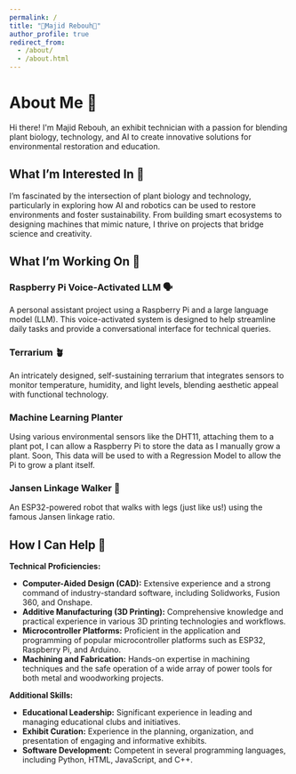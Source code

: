```yaml
---
permalink: /
title: "🌿Majid Rebouh🌿"
author_profile: true
redirect_from: 
  - /about/
  - /about.html
---
```






# About Me 🌿

Hi there! I'm Majid Rebouh, an exhibit technician with a passion for blending plant biology, technology, and AI to create innovative solutions for environmental restoration and education. 

## What I’m Interested In 🔎

I’m fascinated by the intersection of plant biology and technology, particularly in exploring how AI and robotics can be used to restore environments and foster sustainability. From building smart ecosystems to designing machines that mimic nature, I thrive on projects that bridge science and creativity.

## What I’m Working On 📝

### Raspberry Pi Voice-Activated LLM 🗣️
A personal assistant project using a Raspberry Pi and a large language model (LLM). This voice-activated system is designed to help streamline daily tasks and provide a conversational interface for technical queries.

### Terrarium 🪴
An intricately designed, self-sustaining terrarium that integrates sensors to monitor temperature, humidity, and light levels, blending aesthetic appeal with functional technology.

### Machine Learning Planter
Using various environmental sensors like the DHT11, attaching them to a plant pot, I can allow a Raspberry Pi to store the data as I manually grow a plant. Soon, This data will be used to with a Regression Model to allow the Pi to grow a plant itself.

### Jansen Linkage Walker 🚙
An ESP32-powered robot that walks with legs (just like us!) using the famous Jansen linkage ratio.



## How I Can Help 👯

**Technical Proficiencies:**

* **Computer-Aided Design (CAD):** Extensive experience and a strong command of industry-standard software, including Solidworks, Fusion 360, and Onshape.
* **Additive Manufacturing (3D Printing):** Comprehensive knowledge and practical experience in various 3D printing technologies and workflows.
* **Microcontroller Platforms:** Proficient in the application and programming of popular microcontroller platforms such as ESP32, Raspberry Pi, and Arduino.
* **Machining and Fabrication:** Hands-on expertise in machining techniques and the safe operation of a wide array of power tools for both metal and woodworking projects.

**Additional Skills:**

* **Educational Leadership:** Significant experience in leading and managing educational clubs and initiatives.
* **Exhibit Curation:** Experience in the planning, organization, and presentation of engaging and informative exhibits.
* **Software Development:** Competent in several programming languages, including Python, HTML, JavaScript, and C++.
   


